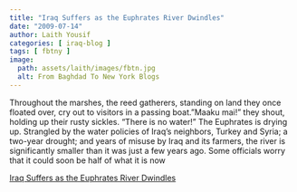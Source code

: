 ```yaml
---
title: "Iraq Suffers as the Euphrates River Dwindles"
date: "2009-07-14"
author: Laith Yousif
categories: [ iraq-blog ]
tags: [ fbtny ]
image:
  path: assets/laith/images/fbtn.jpg
  alt: From Baghdad To New York Blogs
---
```


Throughout the marshes, the reed gatherers, standing on land they once floated over, cry out to visitors in a passing boat.”Maaku mai!” they shout, holding up their rusty sickles. “There is no water!” The Euphrates is drying up. Strangled by the water policies of Iraq’s neighbors, Turkey and Syria; a two-year drought; and years of misuse by Iraq and its farmers, the river is significantly smaller than it was just a few years ago. Some officials worry that it could soon be half of what it is now  

  
[Iraq Suffers as the Euphrates River Dwindles](https://www.nytimes.com/2009/07/14/world/middleeast/14euphrates.html)
